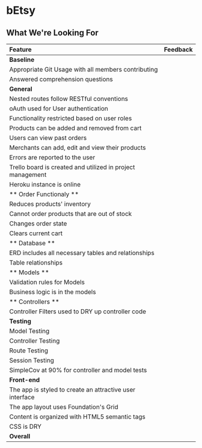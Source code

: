 # bEtsy
## What We're Looking For

| Feature | Feedback    |
| :------------- | :------------- |
|  **Baseline** |   |
| Appropriate Git Usage with all members contributing	|   	|
| Answered comprehension questions	|   	|
|  **General** |   |
| Nested routes follow RESTful conventions |   |
| oAuth used for User authentication  |   |
| Functionality restricted based on user roles  |   |
| Products can be added and removed from cart |   |
| Users can view past orders |   |
| Merchants can add, edit and view their products |   |
| Errors are reported to the user  |   |
| Trello board is created and utilized in project management |   |
| Heroku instance is online |   |
| ** Order Functionaly ** |   |
| Reduces products' inventory  |   |
| Cannot order products that are out of stock  |   |
| Changes order state  |   |
| Clears current cart  |   |
| ** Database ** |   |
| ERD includes all necessary tables and relationships  |   |
| Table relationships  |   |
| ** Models ** |   |
| Validation rules for Models |   |
| Business logic is in the models |   |
| ** Controllers ** |   |
| Controller Filters used to DRY up controller code |   |
|  **Testing** |   |
| Model Testing |  |
| Controller Testing |  |
| Route Testing |  |
| Session Testing |  |
| SimpleCov at 90% for controller and model tests |  |
|  **Front-end** |   |
| The app is styled to create an attractive user interface |  |
| The app layout uses Foundation's Grid |  |
| Content is organized with HTML5 semantic tags |  |
| CSS is DRY |  |
|  **Overall** |   |
